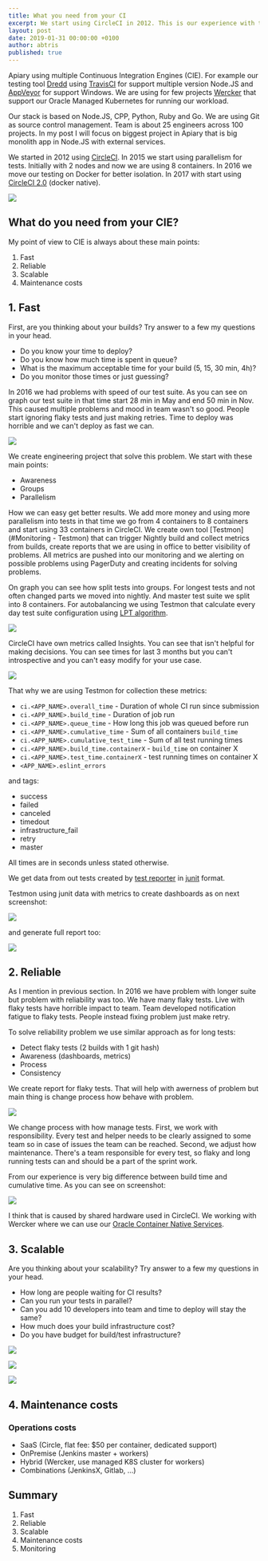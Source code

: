 ```yaml
---
title: What you need from your CI
excerpt: We start using CircleCI in 2012. This is our experience with them in last 7 years.
layout: post
date: 2019-01-31 00:00:00 +0100
author: abtris
published: true
---
```


Apiary using multiple Continuous Integration Engines (CIE). For example our testing tool [Dredd](https://dredd.org/en/latest/) using [TravisCI](https://travis-ci.org/) for support multiple version Node.JS and [AppVeyor](https://www.appveyor.com/) for support Windows.
We are using for few projects [Wercker](https://www.oracle.com/corporate/acquisitions/wercker/) that support our Oracle Managed Kubernetes for running our workload.


Our stack is based on Node.JS, CPP, Python, Ruby and Go. We are using Git as source control management.  Team is about 25 engineers across 100 projects. In my post I will focus on biggest project in Apiary that is big monolith app in Node.JS with external services.


We started in 2012 using [CircleCI](https://circleci.com/). In 2015 we start using parallelism for tests. Initially with 2 nodes and now we are using 8 containers. In 2016 we move our testing on Docker for better isolation. In 2017 with start using [CircleCI 2.0](https://circleci.com/blog/say-hello-to-circleci-2-0/) (docker native).

![](/images/2019-01-11-Why-is-Apiary-using-CircleCI/apiary_timeline_small.jpg)


## What do you need from your CIE?

My point of view to CIE is always about these main points:

1. Fast
2. Reliable
3. Scalable
4. Maintenance costs


## 1. Fast

First, are you thinking about your builds? Try answer to a few my questions in your head.

- Do you know your time to deploy?
- Do you know how much time is spent in queue?
- What is the maximum acceptable time for your build (5, 15, 30 min, 4h)?
- Do you monitor those times or just guessing?

In 2016 we had problems with speed of our test suite. As you can see on graph our test suite in that time start 28 min in May and end 50 min in Nov. This caused multiple problems and mood in team wasn't so good. People start ignoring flaky tests and just making retries. Time to deploy was horrible and we can't deploy as fast we can.

![](/images/2019-01-11-Why-is-Apiary-using-CircleCI/buildtimes.png)

We create engineering project that solve this problem. We start with these main points:

- Awareness
- Groups
- Parallelism

How we can easy get better results. We add more money and using more parallelism into tests in that time we go from 4 containers to 8 containers and start using 33 containers in CircleCI. We create own tool [Testmon](#Monitoring - Testmon) that can trigger Nightly build and collect metrics from builds, create reports that we are using in office to better visibility of problems. All metrics are pushed into our monitoring and we alerting on possible problems using PagerDuty and creating incidents for solving problems.

On graph you can see how split tests into groups. For longest tests and not often changed parts we moved into nightly. And master test suite we split into 8 containers. For autobalancing we using Testmon that calculate every day test suite configuration using [LPT algorithm](https://en.wikipedia.org/wiki/Multiprocessor_scheduling#Algorithms).

![](/images/2019-01-11-Why-is-Apiary-using-CircleCI/timing_small.png)

CircleCI have own metrics called Insights. You can see that isn't helpful for making decisions. You can see times for last 3 months but you can't introspective and you can't easy modify for your use case.

![](/images/2019-01-11-Why-is-Apiary-using-CircleCI/circleci-insights_small.jpg)

That why we are using Testmon for collection these metrics:

- `ci.<APP_NAME>.overall_time` - Duration of whole CI run since submission
- `ci.<APP_NAME>.build_time` - Duration of job run
- `ci.<APP_NAME>.queue_time` - How long this job was queued before run
- `ci.<APP_NAME>.cumulative_time` - Sum of all containers `build_time`
- `ci.<APP_NAME>.cumulative_test_time` - Sum of all test running times
- `ci.<APP_NAME>.build_time.containerX` - `build_time` on container X
- `ci.<APP_NAME>.test_time.containerX` - test running times on container X
- `<APP_NAME>.eslint_errors`

and tags:

- success
- failed
- canceled
- timedout
- infrastructure_fail
- retry
- master

All times are in seconds unless stated otherwise.

We get data from out tests created by [test reporter](https://github.com/michaelleeallen/mocha-junit-reporter) in [junit](https://junit.org/) format.

Testmon using junit data with metrics to create dashboards as on next screenshot:

![](/images/2019-01-11-Why-is-Apiary-using-CircleCI/long-running-dashboard_small.jpg)

and generate full report too:

![](/images/2019-01-11-Why-is-Apiary-using-CircleCI/long-running-full-report-05-2018_small.jpg)


## 2. Reliable

As I mention in previous section. In 2016 we have problem with longer suite but problem with reliability was too. We have many flaky tests. Live with flaky tests have horrible impact to team. Team developed notification fatigue to flaky tests. People instead fixing problem just make retry.

To solve reliability problem we use similar approach as for long tests:

- Detect flaky tests (2 builds with 1 git hash)
- Awareness (dashboards, metrics)
- Process
- Consistency

We create report for flaky tests. That will help with awerness of problem but main thing is change process how behave with problem.

![](/images/2019-01-11-Why-is-Apiary-using-CircleCI/flaky-full-report_small.jpg)

We change process with how manage tests. First, we work with responsibility. Every test and helper needs to be clearly assigned to some team so in case of issues the team can be reached. Second, we adjust how maintenance. There's a team responsible for every test, so flaky and long running tests can and should be a part of the sprint work.


From our experience is very big difference between build time and cumulative time. As you can see on screenshot:

![](/images/2019-01-11-Why-is-Apiary-using-CircleCI/datadog-ci-cumulative-time-1y_small.jpg)

I think that is caused by shared hardware used in CircleCI. We working with Wercker where we can use our [Oracle Container Native Services](https://cloud.oracle.com/en_US/containers).

## 3. Scalable

Are you thinking about your scalability? Try answer to a few my questions in your head.

- How long are people waiting for CI results?
- Can you run your tests in parallel?
- Can you add 10 developers into team and time to deploy will stay the same?
- How much does your build infrastructure cost?
- Do you have budget for build/test infrastructure?



![](/images/2019-01-11-Why-is-Apiary-using-CircleCI/datadog-ci-queue-time-trend-1y_small.jpg)


![](/images/2019-01-11-Why-is-Apiary-using-CircleCI/datadog-ci-build-time-master-1y_small.jpg)



![](/images/2019-01-11-Why-is-Apiary-using-CircleCI/datadog-ci-container-time-trend-1y_small.jpg)



## 4. Maintenance costs


### Operations costs

- SaaS (Circle, flat fee: $50 per container, dedicated support)
- OnPremise (Jenkins master + workers)
- Hybrid (Wercker, use managed K8S cluster for workers)
- Combinations (JenkinsX, Gitlab, ...)


## Summary

1. Fast
2. Reliable
3. Scalable
4. Maintenance costs
5. Monitoring

